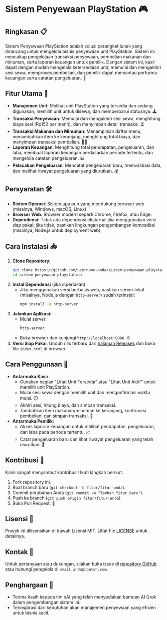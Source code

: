 # Sistem Penyewaan PlayStation 🎮

## Ringkasan 📋
Sistem Penyewaan PlayStation adalah solusi perangkat lunak yang dirancang untuk mengelola bisnis penyewaan unit PlayStation. Sistem ini mencakup pengelolaan transaksi penyewaan, pembelian makanan dan minuman, serta laporan keuangan untuk pemilik. Dengan sistem ini, kasir dapat dengan mudah mengelola ketersediaan unit, memulai dan mengakhiri sesi sewa, memproses pembelian, dan pemilik dapat memantau performa keuangan serta catatan pengeluaran. 🚀

## Fitur Utama 🌟
- **Manajemen Unit**: Melihat unit PlayStation yang tersedia dan sedang digunakan, memilih unit untuk disewa, dan memperbarui statusnya. 🕹️
- **Transaksi Penyewaan**: Memulai dan mengakhiri sesi sewa, menghitung biaya sesi (Rp150 per menit), dan menyimpan detail transaksi. ⏳
- **Transaksi Makanan dan Minuman**: Menampilkan daftar menu, menambahkan item ke keranjang, menghitung total biaya, dan menyimpan transaksi pembelian. 🍔🥤
- **Laporan Keuangan**: Menghitung total pendapatan, pengeluaran, dan laba, membuat laporan keuangan berdasarkan periode tertentu, dan mengelola catatan pengeluaran. 📊
- **Pelacakan Pengeluaran**: Mencatat pengeluaran baru, memvalidasi data, dan melihat riwayat pengeluaran yang diurutkan. 💰

## Persyaratan 🛠️
- **Sistem Operasi**: Sistem apa pun yang mendukung browser web (misalnya, Windows, macOS, Linux).
- **Browser Web**: Browser modern seperti Chrome, Firefox, atau Edge.
- **Dependensi**: Tidak ada dependensi eksternal jika menggunakan versi siap pakai; jika tidak, pastikan lingkungan pengembangan kompatibel (misalnya, Node.js untuk deployment web).

## Cara Instalasi 📥
1. **Clone Repository**:
   ```bash
   git clone https://github.com/username-anda/sistem-penyewaan-playstation.git
   cd sistem-penyewaan-playstation
   ```
2. **Instal Dependensi** (jika diperlukan):
   - Jika menggunakan versi berbasis web, pastikan server lokal (misalnya, Node.js dengan `http-server`) sudah terinstal:
     ```bash
     npm install -g http-server
     ```
3. **Jalankan Aplikasi**:
   - Mulai server:
     ```bash
     http-server
     ```
   - Buka browser dan kunjungi `http://localhost:8080`. 🌐
4. **Versi Siap Pakai**: Unduh rilis terbaru dari [halaman Releases](https://github.com/username-anda/sistem-penyewaan-playstation/releases) dan buka file `index.html` di browser.

## Cara Penggunaan 🎯
- **Antarmuka Kasir**:
  - Gunakan bagian "Lihat Unit Tersedia" atau "Lihat Unit Aktif" untuk memilih unit PlayStation.
  - Mulai sesi sewa dengan memilih unit dan mengonfirmasi waktu mulai. ⏲️
  - Akhiri sesi, hitung biaya, dan simpan transaksi.
  - Tambahkan item makanan/minuman ke keranjang, konfirmasi pembelian, dan simpan transaksi. 🍟
- **Antarmuka Pemilik**:
  - Akses laporan keuangan untuk melihat pendapatan, pengeluaran, dan laba pada periode tertentu. 📈
  - Catat pengeluaran baru dan lihat riwayat pengeluaran yang telah diurutkan. 📜

## Kontribusi 🤝
Kami sangat menyambut kontribusi! Ikuti langkah berikut:
1. Fork repository ini.
2. Buat branch baru (`git checkout -b fitur/fitur-anda`).
3. Commit perubahan Anda (`git commit -m "Tambah fitur baru"`).
4. Push ke branch (`git push origin fitur/fitur-anda`).
5. Buka Pull Request. 🙌

## Lisensi 📜
Proyek ini dilisensikan di bawah Lisensi MIT. Lihat file [LICENSE](LICENSE) untuk detailnya.

## Kontak 📧
Untuk pertanyaan atau dukungan, silakan buka issue di [repository GitHub](https://github.com/username-anda/sistem-penyewaan-playstation/issues) atau hubungi pengelola di `email.anda@contoh.com`.

## Penghargaan 🌟
- Terima kasih kepada tim xAI yang telah menyediakan bantuan AI Grok dalam pengembangan sistem ini.
- Terinspirasi dari kebutuhan akan manajemen penyewaan yang efisien untuk bisnis kecil.

